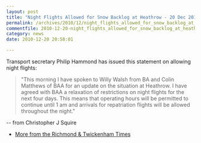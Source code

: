 ```yaml
---
layout: post
title: "Night Flights Allowed for Snow Backlog at Heathrow - 20 Dec 2010 "
permalink: /archives/2010/12/night_flights_allowed_for_snow_backlog_at_heathrow.html
commentfile: 2010-12-20-night_flights_allowed_for_snow_backlog_at_heathrow
category: news
date: 2010-12-20 20:58:01

---
```


Transport secretary Philip Hammond has issued this statement on allowing night flights:

> "This morning I have spoken to Willy Walsh from BA and Colin Matthews of BAA for an update on the situation at Heathrow. I have agreed with BAA a relaxation of restrictions on night flights for the next four days. This means that operating hours will be permitted to continue until 1 am and arrivals for repatriation flights will be allowed throughout the night."

-- from Christopher J Squire

-   [More from the Richmond & Twickenham Times](/l/OvJCQ)

